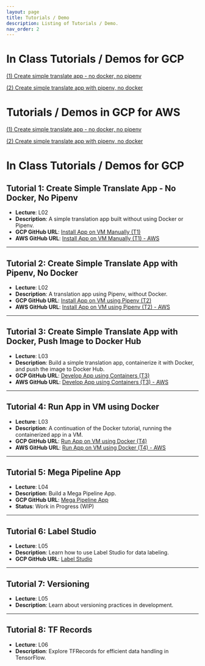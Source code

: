 ```yaml
---
layout: page
title: Tutorials / Demo
description: Listing of Tutorials / Demo.
nav_order: 2
---
```


# In Class Tutorials / Demos for GCP 

[(1) Create simple translate app - no docker, no pipenv](https://github.com/dlops-io/simple-translate?tab=readme-ov-file#installing-app-on-vm-manually-t1)

[(2) Create simple translate app with pipenv,  no docker](https://github.com/dlops-io/simple-translate?tab=readme-ov-file#installing-app-on-vm-using-pipenv-t2)





#  Tutorials / Demos in GCP for AWS 
[(1) Create simple translate app - no docker, no pipenv](https://github.com/dlops-io/simple-translate-aws?tab=readme-ov-file#installing-app-on-vm-manually-t1)

[(2) Create simple translate app with pipenv,  no docker](https://github.com/dlops-io/simple-translate-aws?tab=readme-ov-file#installing-app-on-vm-using-pipenv-t2)



# In Class Tutorials / Demos for GCP

## Tutorial 1: Create Simple Translate App - No Docker, No Pipenv
- **Lecture**: L02
- **Description**: A simple translation app built without using Docker or Pipenv.
- **GCP GitHub URL**: [Install App on VM Manually (T1)](https://github.com/dlops-io/simple-translate?tab=readme-ov-file#installing-app-on-vm-manually-t1)
- **AWS GitHub URL**: [Install App on VM Manually (T1) - AWS](https://github.com/dlops-io/simple-translate-aws?tab=readme-ov-file#installing-app-on-vm-manually-t1)

---

## Tutorial 2: Create Simple Translate App with Pipenv, No Docker
- **Lecture**: L02
- **Description**: A translation app using Pipenv, without Docker.
- **GCP GitHub URL**: [Install App on VM using Pipenv (T2)](https://github.com/dlops-io/simple-translate?tab=readme-ov-file#installing-app-on-vm-using-pipenv-t2)
- **AWS GitHub URL**: [Install App on VM using Pipenv (T2) - AWS](https://github.com/dlops-io/simple-translate-aws?tab=readme-ov-file#installing-app-on-vm-using-pipenv-t2)

---

## Tutorial 3: Create Simple Translate App with Docker, Push Image to Docker Hub
- **Lecture**: L03
- **Description**: Build a simple translation app, containerize it with Docker, and push the image to Docker Hub.
- **GCP GitHub URL**: [Develop App using Containers (T3)](https://github.com/dlops-io/simple-translate?tab=readme-ov-file#developing-app-using-containers-t3)
- **AWS GitHub URL**: [Develop App using Containers (T3) - AWS](https://github.com/dlops-io/simple-translate-aws?tab=readme-ov-file#developing-app-using-containers-t3)

---

## Tutorial 4: Run App in VM using Docker
- **Lecture**: L03
- **Description**: A continuation of the Docker tutorial, running the containerized app in a VM.
- **GCP GitHub URL**: [Run App on VM using Docker (T4)](https://github.com/dlops-io/simple-translate?tab=readme-ov-file#running-app-on-vm-using-docker-t4)
- **AWS GitHub URL**: [Run App on VM using Docker (T4) - AWS](https://github.com/dlops-io/simple-translate-aws?tab=readme-ov-file#running-app-on-vm-using-docker-t4)

---

## Tutorial 5: Mega Pipeline App
- **Lecture**: L04
- **Description**: Build a Mega Pipeline App.
- **GCP GitHub URL**: [Mega Pipeline App](https://github.com/dlops-io/mega-pipeline)
- **Status**: Work in Progress (WIP)

---

## Tutorial 6: Label Studio
- **Lecture**: L05
- **Description**: Learn how to use Label Studio for data labeling.
- **GCP GitHub URL**: [Label Studio](https://github.com/dlops-io/data-labeling)

---

## Tutorial 7: Versioning
- **Lecture**: L05
- **Description**: Learn about versioning practices in development.

---

## Tutorial 8: TF Records
- **Lecture**: L06
- **Description**: Explore TFRecords for efficient data handling in TensorFlow.

